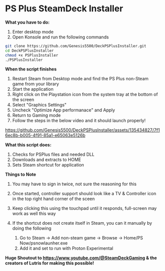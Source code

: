 **PS Plus SteamDeck Installer**
==============

**What you have to do:**
1. Enter desktop mode
2. Open Konsole and run the following commands

```bash
git clone https://github.com/Genesis5500/DeckPSPlusInstaller.git
cd DeckPSPlusInstaller
chmod +x PSPlusInstaller
./PSPlusInstaller
```


**When the script finishes**
1. Restart Steam from Desktop mode and find the PS Plus non-Steam game from your library
2. Start the application
3. Right click on the Playstation icon from the system tray at the bottom of the screen
4. Select "Graphics Settings"
5. Uncheck "Optimize App performanace" and Apply
6. Return to Gaming mode
7. Follow the steps in the below video and it should launch properly!

https://github.com/Genesis5500/DeckPSPlusInstaller/assets/135434827/7f16ec8b-b005-4f91-85a1-e65063e5126b

**What this script does:**
1. Checks for PSPlus files and needed DLL
2. Downloads and extracts to HOME
3. Sets Steam shortcut for application

**Things to Note**
1. You may have to sign in twice, not sure the reasoning for this
2. Once started, controller support should look like a TV & Controller icon in the top right hand corner of the sceen
3. Keep clicking this using the touchpad until it responds, full-screen may work as well this way
4. If the shortcut does not create itself in Steam, you can it manually by doing the following

   1. Go to Steam -> Add non-steam game -> Browse -> Home/PS Now/psnowlaunher.exe
   2. Add it and set to run with Proton Experimental

**Huge Shoutout to https://www.youtube.com/@SteamDeckGaming & the creators of Lutris for making this possible!**
